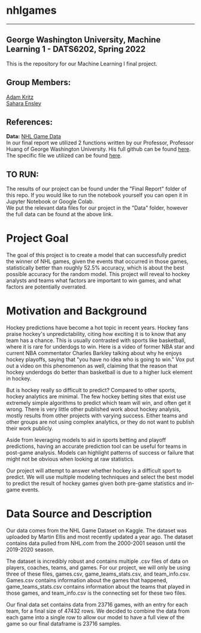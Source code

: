 # nhlgames

----
## **George Washington University, Machine Learning 1 - DATS6202, Spring 2022**  
This is the repository for our Machine Learning I final project.

## Group Members:  
[Adam Kritz](https://github.com/adamkritz)  
[Sahara Ensley](https://github.com/Saharae)

## References:  
**Data:** [NHL Game Data](https://www.kaggle.com/datasets/martinellis/nhl-game-data?select=game.csv)   
In our final report we utilized 2 functions written by our Professor, Professor Huang of George Washington University.
His full github can be found [here](https://github.com/yuxiaohuang).
The specific file we utilized can be found [here](https://github.com/yuxiaohuang/teaching/blob/master/gwu/machine_learning_I/spring_2022/code/utilities/p2_shallow_learning/pmlm_utilities_shallow.ipynb).

## TO RUN:  
The results of our project can be found under the "Final Report" folder of this repo.
If you would like to run the notebook yourself you can open it in Jupyter Notebook or Google Colab.  
We put the relevant data files for our project in the "Data" folder, however the full data can be found
at the above link.

# Project Goal

The goal of this project is to create a model that can successfully predict the winner of NHL games, given the events that occurred in those games, statistically better than roughly 52.5% accuracy, which is about the best possible accuracy for the random model. This project will reveal to hockey analysts and teams what factors are important to win games, and what factors are potentially overrated.

# Motivation and Background

Hockey predictions have become a hot topic in recent years. Hockey fans praise hockey's unpredictability, citing how exciting it is to know that any team has a chance. This is usually contrasted with sports like basketball, where it is rare for underdogs to win. Here is a video of former NBA star and current NBA commentator Charles Barkley talking about why he enjoys hockey playoffs, saying that "you have no idea who is going to win." Vox put out a video on this phenomenon as well, claiming that the reason that hockey underdogs do better than basketball is due to a higher luck element in hockey.

But is hockey really so difficult to predict? Compared to other sports, hockey analytics are minimal. The few hockey betting sites that exist use extremely simple algorithms to predict which team will win, and often get it wrong. There is very little other published work about hockey analysis, mostly results from other projects with varying success. Either teams and other groups are not using complex analytics, or they do not want to publish their work publicly.

Aside from leveraging models to aid in sports betting and playoff predictions, having an accurate prediction tool can be useful for teams in post-game analysis. Models can highlight patterns of success or failure that might not be obvious when looking at raw statistics.

Our project will attempt to answer whether hockey is a difficult sport to predict. We will use multiple modeling techniques and select the best model to predict the result of hockey games given both pre-game statistics and in-game events.

# Data Source and Description

Our data comes from the NHL Game Dataset on Kaggle. The dataset was uploaded by Martin Ellis and most recently updated a year ago. The dataset contains data pulled from NHL.com from the 2000-2001 season until the 2019-2020 season.

The dataset is incredibly robust and contains multiple .csv files of data on players, coaches, teams, and games. For our project, we will only be using three of these files, games.csv, game_teams_stats.csv, and team_info.csv. Games.csv contains information about the games that happened, game_teams_stats.csv contains information about the teams that played in those games, and team_info.csv is the connecting set for these two files.

Our final data set contains data from 23716 games, with an entry for each team, for a final size of 47432 rows. We decided to combine the data from each game into a single row to allow our model to have a full view of the game so our final dataframe is 23716 samples.



